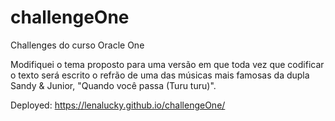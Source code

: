 # challengeOne
Challenges do curso Oracle One

Modifiquei o tema proposto para uma versão em que toda vez que codificar o texto será escrito o refrão de uma das músicas mais famosas da dupla Sandy & Junior, "Quando você passa (Turu turu)".

Deployed: https://lenalucky.github.io/challengeOne/
